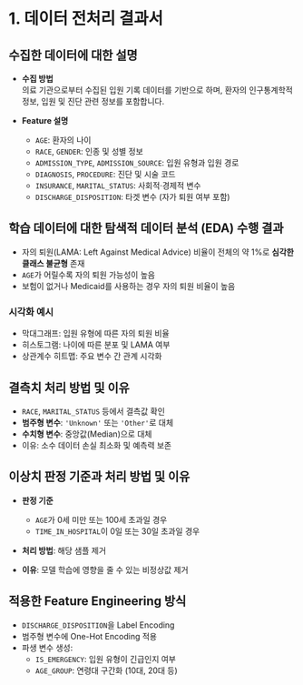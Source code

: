 # 1. 데이터 전처리 결과서

## 수집한 데이터에 대한 설명

- **수집 방법**  
  의료 기관으로부터 수집된 입원 기록 데이터를 기반으로 하며, 환자의 인구통계학적 정보, 입원 및 진단 관련 정보를 포함합니다.

- **Feature 설명**
  - `AGE`: 환자의 나이  
  - `RACE`, `GENDER`: 인종 및 성별 정보  
  - `ADMISSION_TYPE`, `ADMISSION_SOURCE`: 입원 유형과 입원 경로  
  - `DIAGNOSIS`, `PROCEDURE`: 진단 및 시술 코드  
  - `INSURANCE`, `MARITAL_STATUS`: 사회적·경제적 변수  
  - `DISCHARGE_DISPOSITION`: 타겟 변수 (자가 퇴원 여부 포함)

## 학습 데이터에 대한 탐색적 데이터 분석 (EDA) 수행 결과

- 자의 퇴원(LAMA: Left Against Medical Advice) 비율이 전체의 약 1%로 **심각한 클래스 불균형** 존재
- `AGE`가 어릴수록 자의 퇴원 가능성이 높음
- 보험이 없거나 Medicaid를 사용하는 경우 자의 퇴원 비율이 높음

### 시각화 예시
- 막대그래프: 입원 유형에 따른 자의 퇴원 비율
- 히스토그램: 나이에 따른 분포 및 LAMA 여부
- 상관계수 히트맵: 주요 변수 간 관계 시각화

## 결측치 처리 방법 및 이유

- `RACE`, `MARITAL_STATUS` 등에서 결측값 확인
- **범주형 변수**: `'Unknown'` 또는 `'Other'`로 대체  
- **수치형 변수**: 중앙값(Median)으로 대체  
- 이유: 소수 데이터 손실 최소화 및 예측력 보존

## 이상치 판정 기준과 처리 방법 및 이유

- **판정 기준**
  - `AGE`가 0세 미만 또는 100세 초과일 경우
  - `TIME_IN_HOSPITAL`이 0일 또는 30일 초과일 경우

- **처리 방법**: 해당 샘플 제거  
- **이유**: 모델 학습에 영향을 줄 수 있는 비정상값 제거

## 적용한 Feature Engineering 방식

- `DISCHARGE_DISPOSITION`을 Label Encoding  
- 범주형 변수에 One-Hot Encoding 적용  
- 파생 변수 생성:
  - `IS_EMERGENCY`: 입원 유형이 긴급인지 여부
  - `AGE_GROUP`: 연령대 구간화 (10대, 20대 등)
